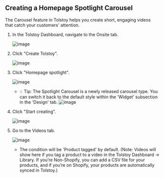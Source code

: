## Creating a Homepage Spotlight Carousel

The Carousel feature in Tolstoy helps you create short, engaging videos that catch your customers' attention.

1. In the Tolstoy Dashboard, navigate to the Onsite tab.

   ![image](https://github.com/user-attachments/assets/ccbb7f2c-e4c9-4c34-a868-8a4c23e9fa14)

2. Click "Create Tolstoy".

   ![image](https://github.com/user-attachments/assets/18f42325-f4d5-446f-b671-8719dc3459d1)

3. Click "Homepage spotlight".

   ![image](https://github.com/user-attachments/assets/b478ed66-03d0-45e2-9200-5b9c5b9af80e)

   - 💡 Tip: The Spotlight Carousel is a newly released carousel type. You can switch it back to the default style within the 'Widget' subsection in the 'Design' tab.
     ![image](https://github.com/user-attachments/assets/4b2024f6-c63d-45ed-8810-f2cda33e4df7)

    
4. Click "Start creating".

   ![image](https://github.com/user-attachments/assets/24b191f6-fa9a-43d0-8e8c-35300b813eee)

5. Go to the Videos tab.

   ![image](https://github.com/GoTolstoy/tolstoy-toly-kb/assets/159800692/e29220f2-94da-4edf-9d11-26e5ac689ef3)

   - The condition will be 'Product tagged' by default. (Note: Videos will show here if you tag a product to a video in the Tolstoy Dashboard -> Library. If you’re Non-Shopify, you can add a CSV file for your products, and if you’re on Shopify, your products are automatically synced in Tolstoy.)
